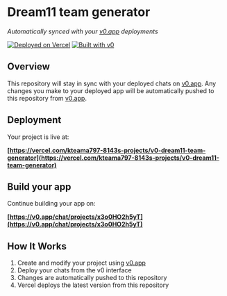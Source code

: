 # Dream11 team generator

*Automatically synced with your [v0.app](https://v0.app) deployments*

[![Deployed on Vercel](https://img.shields.io/badge/Deployed%20on-Vercel-black?style=for-the-badge&logo=vercel)](https://vercel.com/kteama797-8143s-projects/v0-dream11-team-generator)
[![Built with v0](https://img.shields.io/badge/Built%20with-v0.app-black?style=for-the-badge)](https://v0.app/chat/projects/x3o0HO2h5yT)

## Overview

This repository will stay in sync with your deployed chats on [v0.app](https://v0.app).
Any changes you make to your deployed app will be automatically pushed to this repository from [v0.app](https://v0.app).

## Deployment

Your project is live at:

**[https://vercel.com/kteama797-8143s-projects/v0-dream11-team-generator](https://vercel.com/kteama797-8143s-projects/v0-dream11-team-generator)**

## Build your app

Continue building your app on:

**[https://v0.app/chat/projects/x3o0HO2h5yT](https://v0.app/chat/projects/x3o0HO2h5yT)**

## How It Works

1. Create and modify your project using [v0.app](https://v0.app)
2. Deploy your chats from the v0 interface
3. Changes are automatically pushed to this repository
4. Vercel deploys the latest version from this repository